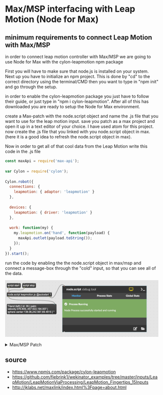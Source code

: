 # Max/MSP interfacing with Leap Motion (Node for Max)

## minimum requirements to connect Leap Motion with Max/MSP
in order to connect leap motion controller with Max/MSP we are going to use Node for Max with the cylon-leapmotion npm package

First you will have to make sure that node.js is installed on your system. Next up you have to initialize an npm project. This is done by "cd" to the correct directory using the terminal/CMD then you want to type in "npm init" and go through the setup.

in order to enable the cylon-leapmotion package you just have to follow their guide, or just type in "npm i cylon-leapmotion". After all of this has downloaded you are ready to setup the Node for Max environment.

create a Max-patch with the node.script object and name the .js file that you want to use for the leap motion input. save you patch as a max project and open it up in a text editor of your choice. I have used atom for this project. now create the .js file that you linked with you node.script object in max. (here it is a good idea to refresh the node.script object in max).

Now in order to get all of that cool data from the Leap Motion write this code in the .js file

```javascript
const maxApi = require('max-api');

var Cylon = require('cylon');

Cylon.robot({
  connections: {
    leapmotion: { adaptor: 'leapmotion' }
  },

  devices: {
    leapmotion: { driver: 'leapmotion' }
  },

  work: function(my) {
    my.leapmotion.on('hand', function(payload) {
      maxApi.outlet(payload.toString());
    });
  }
}).start();
```

run the code by enabling the the node.script object in max/msp and connect a message-box through the "cold" input, so that you can see all of the data.

![](./media/maxpatch-node-for-max.png)

<details>
  <summary>Max/MSP Patch</summary>
    <pre><code>
----------begin_max5_patcher----------
674.3ocyU0zaaCCC8r8uBAcZCv0vR1w4iS639OrVDHaqjnVaICI4zTz0+6Sh
xoMYMYAocXXWLfHoD46wGoeNNBWo1wMXzBzOPQQOGGEAl7FhFOGg6X6paYFH
LbG2XXq43jfOKemEreK96LYC5Ks7U1u5dMQyBT9DzOQ8r1NzVdqpVXeZQ9zx
zYYyStoXxzzRJMgLuHMKapKPS+Ftlip4RKWufjOKMaVBsflNobZR47zhRxDz
cnaw6ycqPxqUCRn.xGM1yr0aDx0K07Za.XjrzrDDgLIcRBhlOwepXdZF5tw6
HG5DxVtEPHcznnAvkp59algeKP0fcejjQqAS1m54g7gwn67ddIN1+I4SxrlZ
sn2hLVUO97fbVN.xodLVBPjRuBHR+OAiLsEewNY.jkWMHIz+IfrBpbtdex1J
3OtUXDUhV2HvQIb0JCeDa.zxN.MtIlG3MMZ1ZG6nZa8gkM5qtUT+fciVMrdy
g14RVUKey6uPvw126nZcmpgejEktwU7GX4DcB5TpudygptHKKzKNr7krN3Yw
xhtzNkTXU5TGO4dL7o5WjSHJux1UESt9i0xj7GcI7cxRoiZRG0lsbVemxJTx
z6MnuwFrJPthHWTvVR.5gj+mUrmfAHmlAnmUvl.h1Q2F1VdyR263pmkLqUKp
Frg08QuRDQ3WgxAEQDtgu5HUPDvFKqDxkNfBpt8ahct56NimG8jB7LfAnuru
6.EJrF+29EDvjd6G2xLpAc8dnNROn2HyFtwJjLeK5fXbK1PjyHJtl7PtPdng
Z4SkG+V3KBHxegDQnenDEZXr99sbsYLXHGtoo6UfZYVBbTHCGA4DVy86+BwC
+nFyztQEqSWNnCaI1UVfCW0oxzxAAb6XO5h866bSp9MJldV.Hv.c7Kw+BP1U
U.I
-----------end_max5_patcher-----------
</code></pre>
</details>


## source
- https://www.npmjs.com/package/cylon-leapmotion
- https://github.com/fiebrink1/wekinator_examples/tree/master/inputs/LeapMotion/LeapMotionViaProcessing/LeapMotion_Fingertips_15Inputs
- http://jklabs.net/maxlink/index.html%3Fpage=about.html
